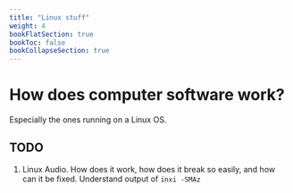 ```yaml
---
title: "Linux stuff"
weight: 4
bookFlatSection: true
bookToc: false
bookCollapseSection: true
---
```

# How does computer software work?

Especially the ones running on a Linux OS.

## TODO
1. Linux Audio.
How does it work, how does it break so easily, and how can it be fixed.
Understand output of `inxi -SMAz`